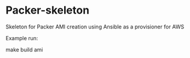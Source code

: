 # Packer-skeleton
Skeleton for Packer AMI creation using Ansible as a provisioner for AWS

Example run:

  make build ami

